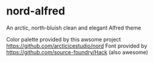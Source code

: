 # nord-alfred
An arctic, north-bluish clean and elegant Alfred theme

Color palette provided by this awsome project https://github.com/arcticicestudio/nord
Font provided by https://github.com/source-foundry/Hack (also awesome)
